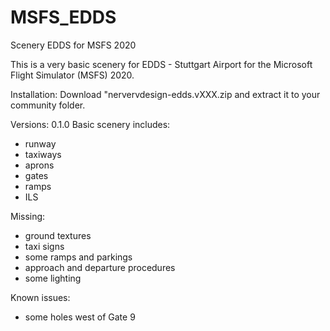 # MSFS_EDDS
Scenery EDDS for MSFS 2020

This is a very basic scenery for EDDS - Stuttgart Airport for the Microsoft Flight Simulator (MSFS) 2020.

Installation:
Download "nervervdesign-edds.vXXX.zip and extract it to your community folder.

Versions:
0.1.0
Basic scenery includes:
  - runway
  - taxiways
  - aprons
  - gates
  - ramps
  - ILS
  
Missing:
  - ground textures
  - taxi signs
  - some ramps and parkings
  - approach and departure procedures
  - some lighting
  
Known issues:
  - some holes west of Gate 9
